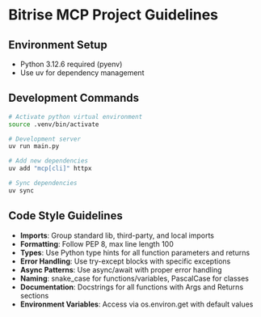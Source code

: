 # Bitrise MCP Project Guidelines

## Environment Setup
- Python 3.12.6 required (pyenv)
- Use uv for dependency management

## Development Commands
```bash
# Activate python virtual environment
source .venv/bin/activate

# Development server
uv run main.py

# Add new dependencies
uv add "mcp[cli]" httpx

# Sync dependencies
uv sync
```

## Code Style Guidelines
- **Imports**: Group standard lib, third-party, and local imports
- **Formatting**: Follow PEP 8, max line length 100
- **Types**: Use Python type hints for all function parameters and returns
- **Error Handling**: Use try-except blocks with specific exceptions
- **Async Patterns**: Use async/await with proper error handling
- **Naming**: snake_case for functions/variables, PascalCase for classes
- **Documentation**: Docstrings for all functions with Args and Returns sections
- **Environment Variables**: Access via os.environ.get with default values